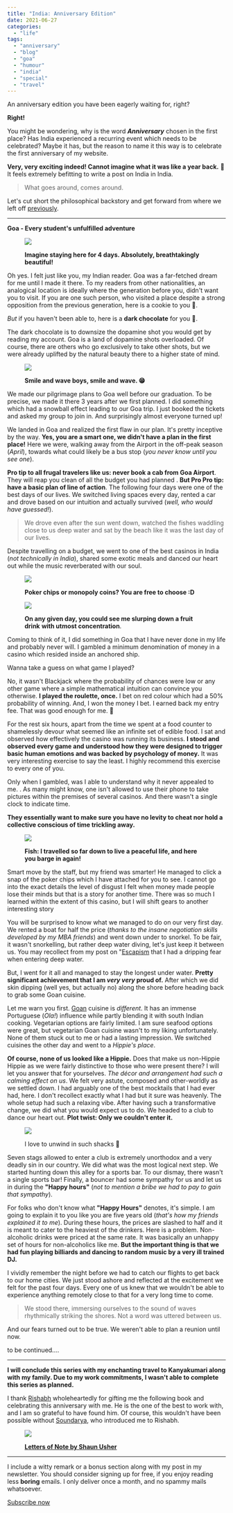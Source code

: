 ```yaml
---
title: "India: Anniversary Edition"
date: 2021-06-27
categories: 
  - "life"
tags: 
  - "anniversary"
  - "blog"
  - "goa"
  - "humour"
  - "india"
  - "special"
  - "travel"
---
```


An anniversary edition you have been eagerly waiting for, right?

**Right!**

You might be wondering, why is the word **_Anniversary_** chosen in the first place? Has India experienced a recurring event which needs to be celebrated? Maybe it has, but the reason to name it this way is to celebrate the first anniversary of my website.

**Very, very exciting indeed! Cannot imagine what it was like a year back.** 🎉 It feels extremely befitting to write a post on India in India.

> What goes around, comes around.

Let's cut short the philosophical backstory and get forward from where we left off [previously](https://witfulmadrasi.wordpress.com/2021/03/06/india-never-heard-of-this-place/).

* * *

**Goa - Every student's unfulfilled adventure**

<figure>

![](/assets/img/posts/img_20190419_182025.jpg)

<figcaption>

**Imagine staying here for 4 days. Absolutely, breathtakingly beautiful!**

</figcaption>

</figure>

Oh yes. I felt just like you, my Indian reader. Goa was a far-fetched dream for me until I made it there. To my readers from other nationalities, an analogical location is ideally where the generation before you, didn't want you to visit. If you are one such person, who visited a place despite a strong opposition from the previous generation, here is a cookie to you 🍪.

_But_ if you haven't been able to, here is a **dark chocolate** for you 🍫.

The dark chocolate is to downsize the dopamine shot you would get by reading my account. Goa is a land of dopamine shots overloaded. Of course, there are others who go exclusively to take other shots, but we were already uplifted by the natural beauty there to a higher state of mind.

<figure>

![](/assets/img/posts/img_20190418_152224.jpg)

<figcaption>

**Smile and wave boys, smile and wave. 😁**

</figcaption>

</figure>

We made our pilgrimage plans to Goa well before our graduation. To be precise, we made it there 3 years after we first planned. I did something which had a snowball effect leading to our Goa trip. I just booked the tickets and asked my group to join in. And surprisingly almost everyone turned up!

We landed in Goa and realized the first flaw in our plan. It's pretty inceptive by the way. **Yes, you are a smart one, we didn't have a plan in the first place!** Here we were, walking away from the Airport in the off-peak season (_April_), towards what could likely be a bus stop (_you never know until you see one_).

**Pro tip to all frugal travelers like us: never book a cab from Goa Airport**. They will reap you clean of all the budget you had planned . **But Pro Pro tip: have a basic plan of line of action**. The following four days were one of the best days of our lives. We switched living spaces every day, rented a car and drove based on our intuition and actually survived (_well, who would have guessed!_).

> We drove even after the sun went down, watched the fishes waddling close to us deep water and sat by the beach like it was the last day of our lives.

Despite travelling on a budget, we went to one of the best casinos in India (_not technically_ _in India_), shared some exotic meals and danced our heart out while the music reverberated with our soul.

<figure>

![](/assets/img/posts/img_20190417_235912.jpg)

<figcaption>

**Poker chips or monopoly coins? You are free to choose :D**

</figcaption>

</figure>

<figure>

![](/assets/img/posts/img_20190419_140404.jpg)

<figcaption>

**On any given day, you could see me slurping down a fruit drink** **with utmost concentration**.

</figcaption>

</figure>

Coming to think of it, I did something in Goa that I have never done in my life and probably never will. I gambled a minimum denomination of money in a casino which resided inside an anchored ship.

Wanna take a guess on what game I played?

No, it wasn't Blackjack where the probability of chances were low or any other game where a simple mathematical intuition can convince you otherwise. **I played the roulette, once.** I bet on red colour which had a 50% probability of winning. And, I won the money I bet. I earned back my entry fee. That was good enough for me. 🥳

For the rest six hours, apart from the time we spent at a food counter to shamelessly devour what seemed like an infinite set of edible food. I sat and observed how effectively the casino was running its business. **I stood and observed every game and understood how they were designed to trigger basic human emotions and was backed by psychology of money.** It was very interesting exercise to say the least. I highly recommend this exercise to every one of you.

Only when I gambled, was I able to understand why it never appealed to me. . As many might know, one isn't allowed to use their phone to take pictures within the premises of several casinos. And there wasn't a single clock to indicate time.

**They essentially want to make sure you have no levity to cheat nor hold a collective conscious of time trickling away.**

<figure>

![](/assets/img/posts/dscn7648.jpg)

<figcaption>

**Fish: I travelled so far down to live a peaceful life, and here you barge in again!**

</figcaption>

</figure>

Smart move by the staff, but my friend was smarter! He managed to click a snap of the poker chips which I have attached for you to see. I cannot go into the exact details the level of disgust I felt when money made people lose their minds but that is a story for another time. There was so much I learned within the extent of this casino, but I will shift gears to another interesting story

You will be surprised to know what we managed to do on our very first day. We rented a boat for half the price (_thanks to the insane negotiation skills developed by my MBA friends_) and went down under to snorkel. To be fair, it wasn't snorkelling, but rather deep water diving, let's just keep it between us. You may recollect from my post on "[Escapism](https://witfulmadrasi.wordpress.com/2021/03/02/my-experiments-with-escapism/) that I had a dripping fear when entering deep water.

But, I went for it all and managed to stay the longest under water. **Pretty significant achievement that I am _very very_ proud of.** After which we did skin dipping (well yes, but actually no) along the shore before heading back to grab some Goan cuisine.

Let me warn you first. [Goan](https://en.wikipedia.org/wiki/Goan_cuisine) cuisine is _different_. It has an immense Portuguese (_Ola!_) influence while partly blending it with south Indian cooking. Vegetarian options are fairly limited. I am sure seafood options were great, but vegetarian Goan cuisine wasn't to my liking unfortunately. None of them stuck out to me or had a lasting impression. We switched cuisines the other day and went to a _Hippie's place_.

**Of course, none of us looked like a Hippie.** Does that make us non-Hippie Hippie as we were fairly distinctive to those who were present there? I will let you answer that for yourselves. _The décor and arrangement had such a calming effect on us_. We felt very astute, composed and other-worldly as we settled down. I had arguably one of the best mocktails that I had ever had, here. I don't recollect exactly what I had but it sure was heavenly. The whole setup had such a relaxing vibe. After having such a transformative change, we did what you would expect us to do. We headed to a club to dance our heart out. **Plot twist: Only we couldn't enter it.**

<figure>

![](/assets/img/posts/img_20190419_130533.jpg)

<figcaption>

I love to unwind in such shacks 💓

</figcaption>

</figure>

Seven stags allowed to enter a club is extremely unorthodox and a very deadly sin in our country. We did what was the most logical next step. We started hunting down this alley for a sports bar. To our dismay, there wasn't a single sports bar! Finally, a bouncer had some sympathy for us and let us in during the **"Happy hours"** (_not to mention a bribe we had to pay to gain that sympathy_).

For folks who don't know what **"Happy Hours"** denotes, it's simple. I am going to explain it to you like you are five years old (_that's how my friends explained it to me_). During these hours, the prices are slashed to half and it is meant to cater to the heaviest of the drinkers. Here is a problem. Non-alcoholic drinks were priced at the same rate. It was basically an unhappy set of hours for non-alcoholics like me. **But the important thing is that we had fun playing billiards and dancing to random music by a very ill trained DJ.**

I vividly remember the night before we had to catch our flights to get back to our home cities. We just stood ashore and reflected at the excitement we felt for the past four days. Every one of us knew that we wouldn't be able to experience anything remotely close to that for a very long time to come.

> We stood there, immersing ourselves to the sound of waves rhythmically striking the shores. Not a word was uttered between us.

And our fears turned out to be true. We weren't able to plan a reunion until now.

to be continued....

* * *

**I will conclude this series with my enchanting travel to Kanyakumari along with my family. Due to my work commitments, I wasn't able to complete this series as planned.**

I thank [Rishabh](https://gradly.us/) wholeheartedly for gifting me the following book and celebrating this anniversary with me. He is the one of the best to work with, and I am so grateful to have found him. Of course, this wouldn't have been possible without [Soundarya](https://www.bsoundarya.com/), who introduced me to Rishabh.

<figure>

![](/assets/img/posts/61uswnrn4l._sx258_bo1204203200_.jpg)

<figcaption>

**[Letters of Note by Shaun Usher](https://www.amazon.in/Letters-Note-Correspondence-Deserving-Audience/dp/1782119280)**

</figcaption>

</figure>

* * *

I include a witty remark or a bonus section along with my post in my newsletter. You should consider signing up for free, if you enjoy reading less **boring** emails. I only deliver once a month, and no spammy mails whatsoever.

[Subscribe now](https://witfulmadrasi.substack.com/)
